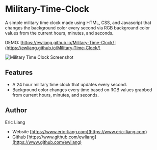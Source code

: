 # Military-Time-Clock
A simple military time clock made using HTML, CSS, and Javascript that changes the background color every second via RGB background color values from the current hours, minutes, and seconds.

  DEMO: [https://ewliang.github.io/Military-Time-Clock/](https://ewliang.github.io/Military-Time-Clock/)

![Military Time Clock Screenshot](https://ewliang.github.io/Military-Time-Clock/screenshot.jpg)

## Features
- A 24 hour military time clock that updates every second.
- Background color changes every time based on RGB values grabbed from current hours, minutes, and seconds.

## Author
Eric Liang
- Website [https://www.eric-liang.com](https://www.eric-liang.com)
- Github [https://www.github.com/ewliang](https://www.github.com/ewliang)
